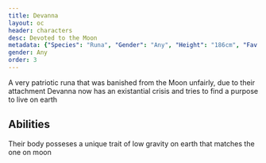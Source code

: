 ```yaml
---
title: Devanna
layout: oc
header: characters
desc: Devoted to the Moon
metadata: {"Species": "Runa", "Gender": "Any", "Height": "186cm", "Fav Music": "Techno Rock"}
gender: Any
order: 3
---
```

A very patriotic runa that was banished from the Moon unfairly, due to their attachment Devanna now has an existantial crisis and tries to find a purpose to live on earth
## Abilities
Their body posseses a unique trait of low gravity on earth that matches the one on moon
